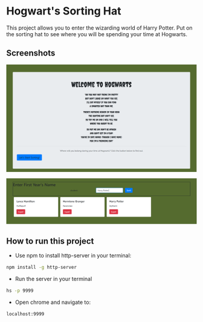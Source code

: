 # Hogwart's Sorting Hat

This project allows you to enter the wizarding world of Harry Potter. Put on the sorting hat to see where you will be spending your time at Hogwarts.

## Screenshots

![sorting-hat1](./img/sorting-hat1.png)

![sorting-hat2](./img/sorting-hat2.png)

## How to run this project

- Use npm to install http-server in your terminal:

```sh
npm install -g http-server
```

- Run the server in your terminal

```sh
hs -p 9999
```

- Open chrome and navigate to:

```
localhost:9999
```
